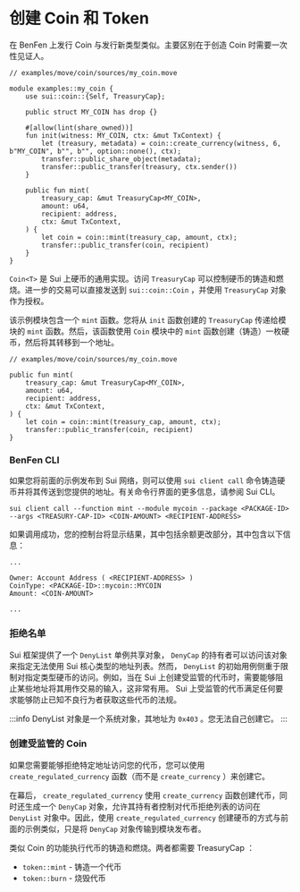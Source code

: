 # 创建 Coin 和 Token

在 BenFen 上发行 Coin 与发行新类型类似。主要区别在于创造 Coin 时需要一次性见证人。

```
// examples/move/coin/sources/my_coin.move

module examples::my_coin {
    use sui::coin::{Self, TreasuryCap};

    public struct MY_COIN has drop {}

    #[allow(lint(share_owned))]
    fun init(witness: MY_COIN, ctx: &mut TxContext) {
        let (treasury, metadata) = coin::create_currency(witness, 6, b"MY_COIN", b"", b"", option::none(), ctx);
        transfer::public_share_object(metadata);
        transfer::public_transfer(treasury, ctx.sender())
    }

    public fun mint(
        treasury_cap: &mut TreasuryCap<MY_COIN>, 
        amount: u64, 
        recipient: address, 
        ctx: &mut TxContext,
    ) {
        let coin = coin::mint(treasury_cap, amount, ctx);
        transfer::public_transfer(coin, recipient)
    }
}
```

`Coin<T>` 是 Sui 上硬币的通用实现。访问 `TreasuryCap` 可以控制硬币的铸造和燃烧。进一步的交易可以直接发送到 `sui::coin::Coin` ，并使用 `TreasuryCap` 对象作为授权。

该示例模块包含一个 `mint` 函数。您将从 `init` 函数创建的 `TreasuryCap` 传递给模块的 `mint` 函数。然后，该函数使用 `Coin` 模块中的 `mint` 函数创建（铸造）一枚硬币，然后将其转移到一个地址。

```
// examples/move/coin/sources/my_coin.move

public fun mint(
    treasury_cap: &mut TreasuryCap<MY_COIN>, 
    amount: u64, 
    recipient: address, 
    ctx: &mut TxContext,
) {
    let coin = coin::mint(treasury_cap, amount, ctx);
    transfer::public_transfer(coin, recipient)
}
```

### BenFen CLI

如果您将前面的示例发布到 Sui 网络，则可以使用 `sui client call` 命令铸造硬币并将其传送到您提供的地址。有关命令行界面的更多信息，请参阅 Sui CLI。

```
sui client call --function mint --module mycoin --package <PACKAGE-ID> --args <TREASURY-CAP-ID> <COIN-AMOUNT> <RECIPIENT-ADDRESS>
```

如果调用成功，您的控制台将显示结果，其中包括余额更改部分，其中包含以下信息：

```
...

Owner: Account Address ( <RECIPIENT-ADDRESS> ) 
CoinType: <PACKAGE-ID>::mycoin::MYCOIN 
Amount: <COIN-AMOUNT>

...
```

###  拒绝名单​

Sui 框架提供了一个 `DenyList` 单例共享对象， `DenyCap` 的持有者可以访问该对象来指定无法使用 Sui 核心类型的地址列表。然而， `DenyList` 的初始用例侧重于限制对指定类型硬币的访问。例如，当在 Sui 上创建受监管的代币时，需要能够阻止某些地址将其用作交易的输入，这非常有用。 Sui 上受监管的代币满足任何要求能够防止已知不良行为者获取这些代币的法规。

:::info
DenyList 对象是一个系统对象，其地址为 `0x403` 。您无法自己创建它。
:::

### 创建受监管的 Coin

如果您需要能够拒绝特定地址访问您的代币，您可以使用 `create_regulated_currency` 函数（而不是 `create_currency` ）来创建它。

在幕后， `create_regulated_currency` 使用 `create_currency` 函数创建代币，同时还生成一个 `DenyCap` 对象，允许其持有者控制对代币拒绝列表的访问在 `DenyList` 对象中。因此，使用 `create_regulated_currency` 创建硬币的方式与前面的示例类似，只是将 `DenyCap` 对象传输到模块发布者。

类似 Coin 的功能执行代币的铸造和燃烧。两者都需要 TreasuryCap ：

- `token::mint` - 铸造一个代币
- `token::burn` - 烧毁代币

